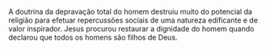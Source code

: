 ﻿A doutrina da depravação total do homem destruiu muito do potencial da religião para efetuar repercussões sociais de uma natureza edificante e de valor inspirador. Jesus procurou restaurar a dignidade do homem quando declarou que todos os homens são filhos de Deus.